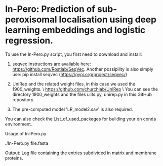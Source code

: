 # In-Pero: Prediction of sub-peroxisomal localisation using deep learning embeddings and logistic regression.

To use the In-Pero.py script, you first need to download and install:

1) seqvec 
Instructions are available here: https://github.com/Rostlab/SeqVec.
Another possipility is also simply use: pip install seqvec (https://pypi.org/project/seqvec/)

2) UniRep and the related weight files, in this case we used the 1900_weights. \\
https://github.com/churchlab/UniRep \\
You can see the directory 1900_weights and the files ulits.py, unirep.py in this GitHub repository.


3) The pre-computed model 'LR_model2.sav' is also required.

You can also check the List_of_used_packeges for building your on conda environment.



Usage of In-Pero.py

./In-Pero.py file.fasta


Output:
Log file containing the entries subdivided in matrix and membrane proteins.
